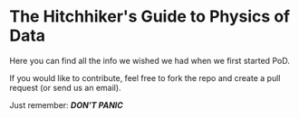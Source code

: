 # The Hitchhiker's Guide to Physics of Data

Here you can find all the info we wished we had when we first started PoD.

If you would like to contribute, feel free to fork the repo and create a pull request (or send us an email).

Just remember: ***DON'T PANIC***
